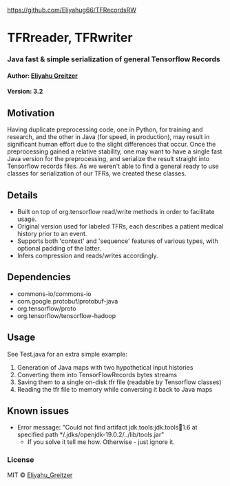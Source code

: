 https://github.com/Eliyahug66/TFRecordsRW
# TFRreader, TFRwriter
### Java fast & simple serialization of general Tensorflow Records
#### Author: [Eliyahu Greitzer](mailto:egreitzer@gmail.com)
#### Version: 3.2
## Motivation
Having duplicate preprocessing code, one in Python, for training and research, and
the other in Java (for speed, in production), may result in significant human effort due to the slight differences that
occur. Once the preprocessing gained a relative stability, one may want to have a single fast Java version for the preprocessing, and serialize the result straight into Tensorflow records files.
As we weren't able to find a general ready to use classes for serialization of our TFRs, we created these classes.

## Details
* Built on top of org.tensorflow read/write methods in order to facilitate usage.
* Original version used for labeled TFRs, each describes a patient medical history prior to an event.
* Supports both 'context' and 'sequence' features of various types, with optional padding of the latter.
* Infers compression and reads/writes accordingly.

## Dependencies
* commons-io/commons-io
* com.google.protobuf/protobuf-java
* org.tensorflow/proto
* org.tensorflow/tensorflow-hadoop

## Usage
See Test.java for an extra simple example:
1. Generation of Java maps with two hypothetical input histories 
2. Converting them into TensorFlowRecords bytes streams
3. Saving them to a single on-disk tfr file (readable by Tensorflow classes)
4. Reading the tfr file to memory while conversing it back to Java maps

## Known issues
* Error message: "Could not find artifact jdk.tools:jdk.tools:jar:1.6 at specified path */.jdks/openjdk-19.0.2/../lib/tools.jar"
  * If you solve it tell me how. Otherwise - just ignore it.

### License
MIT © [Eliyahu_Greitzer](https://www.facebook.com/eliyahu.greitzer)

